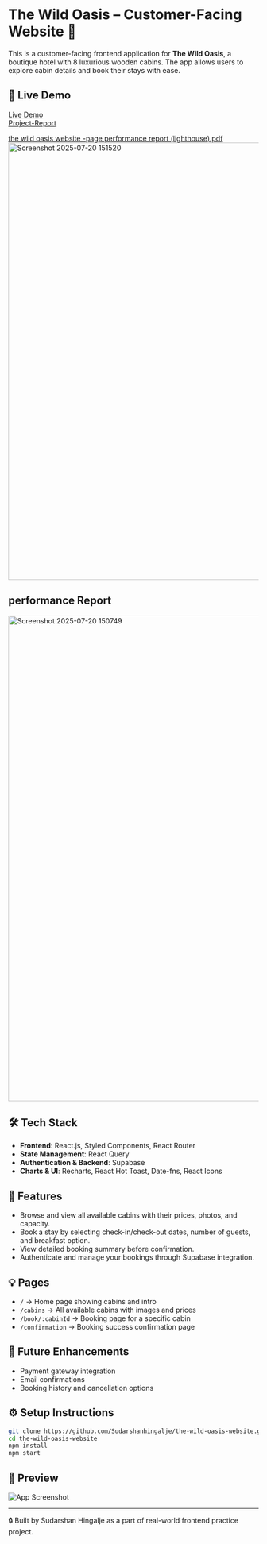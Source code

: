 # The Wild Oasis – Customer-Facing Website 🌴

This is a customer-facing frontend application for **The Wild Oasis**, a boutique hotel with 8 luxurious wooden cabins. The app allows users to explore cabin details and book their stays with ease.

## 🔗 Live Demo
[Live Demo](https://the-wild-oasis-website-cabins.vercel.app/)
<br>
[Project-Report](https://github.com/user-attachments/files/21150047/The_Wild_Oasis_Customer_Website_Report.docx)

[the wild oasis website -page performance report (lighthouse).pdf](https://github.com/user-attachments/files/21333975/the.wild.oasis.website.-page.performance.report.lighthouse.pdf)
<img width="1142" height="881" alt="Screenshot 2025-07-20 151520" src="https://github.com/user-attachments/assets/dbcecf9e-2293-4f49-bf8d-c5bdad72f41d" />

## performance Report 
<img width="1909" height="978" alt="Screenshot 2025-07-20 150749" src="https://github.com/user-attachments/assets/6b599e3f-a743-49c9-ba82-42c84ae921ab" />


## 🛠 Tech Stack
- **Frontend**: React.js, Styled Components, React Router
- **State Management**: React Query
- **Authentication & Backend**: Supabase
- **Charts & UI**: Recharts, React Hot Toast, Date-fns, React Icons

## 📁 Features
- Browse and view all available cabins with their prices, photos, and capacity.
- Book a stay by selecting check-in/check-out dates, number of guests, and breakfast option.
- View detailed booking summary before confirmation.
- Authenticate and manage your bookings through Supabase integration.

## 💡 Pages
- `/` → Home page showing cabins and intro
- `/cabins` → All available cabins with images and prices
- `/book/:cabinId` → Booking page for a specific cabin
- `/confirmation` → Booking success confirmation page

## 🧩 Future Enhancements
- Payment gateway integration
- Email confirmations
- Booking history and cancellation options

## ⚙️ Setup Instructions
```bash
git clone https://github.com/Sudarshanhingalje/the-wild-oasis-website.git
cd the-wild-oasis-website
npm install
npm start
```

## 📸 Preview

![App Screenshot](https://github.com/Sudarshanhingalje/the-wild-oasis-website/raw/main/assets/images/hero.png)

---

🔒 Built by Sudarshan Hingalje as a part of real-world frontend practice project.
